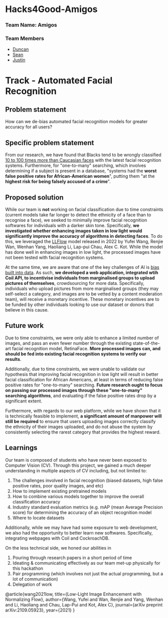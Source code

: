 # Hacks4Good-Amigos

### Team Name: Amigos

### Team Members
- [Duncan](https://github.com/ruironggg)
- [Sean](https://github.com/seancze)
- [Justin](https://github.com/justintanyf)

# Track - Automated Facial Recognition

## Problem statement

How can we de-bias automated facial recognition models for greater accuracy for all users?

## Specific problem statement

From our research, we have found that Blacks tend to be wrongly classified [10 to 100 times more than Caucasian faces](https://www.technologyreview.com/2019/12/20/79/ai-face-recognition-racist-us-government-nist-study/) with the latest facial recognition systems. Furthermore, for "one-to-many" searching, which involves determining if a subject is present in a database, "systems had the **worst false positive rates for African-American women**", putting them "at the **highest risk for being falsely accused of a crime**".

## Proposed solution

While our team is **not** working on facial classification due to time constraints (current models take far longer to detect the ethnicity of a face than to recognise a face), we seeked to minimally improve facial recognition softwares for individuals with a darker skin tone. Specifically, **we investigated whether enhancing images taken in low light would significantly improve the accuracy of algorithms in detecting faces**. To do this, we leveraged the [LLFlow](https://github.com/wyf0912/LLFlow) model released in 2022 by Yufei Wang, Renjie Wan, Wenhan Yang, Haoliang Li, Lap-pui Chau, Alex C. Kot. While the model has done well in enhancing images in low light, the processed images have not been tested with facial recognition systems. 

At the same time, we are aware that one of the key challenges of AI is [bias built into data](https://www.brookings.edu/blog/techtank/2019/01/03/artificial-intelligence-and-bias-four-key-challenges/). As such, **we developed a web application, integrated wtih Coil API, to incentivise individuals from marginalised groups to upload pictures of themselves**, crowdsourcing for more data. Specifically, individuals who upload pictures from more marginalised groups (they may self-select a category, and images are to be vetted by a content moderation team), will receive a monetary incentive. These monetary incentives are to be funded by other individuals looking to use our dataset or donors that believe in this cause. 

## Future work
Due to time constraints, we were only able to enhance a limited number of images, and pass an even fewer number through the existing state-of-the-art facial recognition model, RetinaFace. **More processed images can, and should be fed into existing facial recognition systems to verify our results**.

Additionally, due to time constraints, we were unable to validate our hypothesis that improving facial recognition in low light will result in better facial classification for African Americans, at least in terms of reducing false positive rates for "one-to-many" searching. **Future research ought to focus on passing our processed images through these "one-to-many" searching algorithms**, and evaluating if the false positive rates drop by a significant extent.

Furthermore, with regards to our web platform, while we have shown that it is technically feasible to implement, **a significant amount of manpower will still be required** to ensure that users uploading images correctly classify the ethnicity of their images uploaded, and do not abuse the system by consistently selecting the rarest category that provides the highest reward.

## Learnings

Our team is composed of students who have never been exposed to Computer Vision (CV). Through this project, we gained a much deeper understanding in multiple aspects of CV including, but not limited to:
1. The challenges involved in facial recognition (biased datasets, high false positive rates, poor quality images, and etc)
2. How to implement existing pretrained models
3. How to combine various models together to improve the overall classification accuracy
4. Industry standard evaluation metrics (e.g. mAP (mean Average Precision score) for determining the accuracy of an object recognition model
5. Where to locate datasets

Additionally, while we may have had some exposure to web development, we also had the opportunity to better learn new softwares. Specifically, integrating webpages with Coil and CockroachDB.

On the less technical side, we honed our abilities in
1. Pouring through research papers in a short period of time
2. Ideating & communicating effectively as our team met-up physically for this hackathon
3. Pair programming (which involves not just the actual programming, but a lot of communication)
4. Delegation of work

@article{wang2021low,
  title={Low-Light Image Enhancement with Normalizing Flow},
  author={Wang, Yufei and Wan, Renjie and Yang, Wenhan and Li, Haoliang and Chau, Lap-Pui and Kot, Alex C},
  journal={arXiv preprint arXiv:2109.05923},
  year={2021}
}
